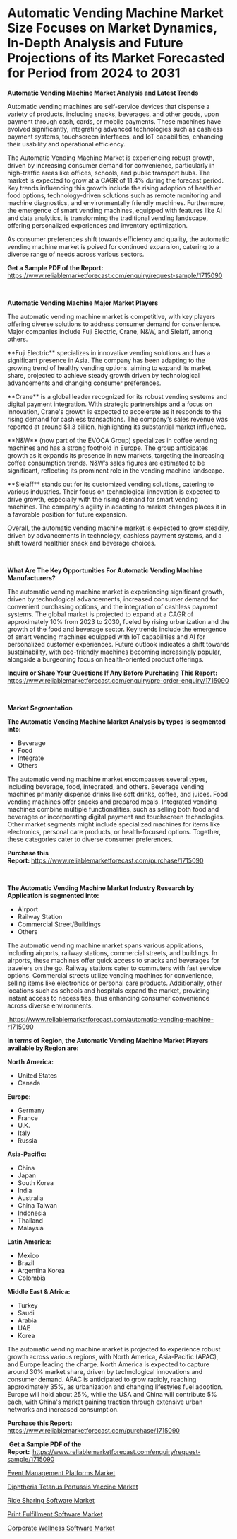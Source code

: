 <p><h1>Automatic Vending Machine Market Size Focuses on Market Dynamics, In-Depth Analysis and Future Projections of its Market Forecasted for Period from 2024 to 2031</h1></p><p><strong>Automatic Vending Machine Market Analysis and Latest Trends</strong></p>
<p><p>Automatic vending machines are self-service devices that dispense a variety of products, including snacks, beverages, and other goods, upon payment through cash, cards, or mobile payments. These machines have evolved significantly, integrating advanced technologies such as cashless payment systems, touchscreen interfaces, and IoT capabilities, enhancing their usability and operational efficiency.</p><p>The Automatic Vending Machine Market is experiencing robust growth, driven by increasing consumer demand for convenience, particularly in high-traffic areas like offices, schools, and public transport hubs. The market is expected to grow at a CAGR of 11.4% during the forecast period. Key trends influencing this growth include the rising adoption of healthier food options, technology-driven solutions such as remote monitoring and machine diagnostics, and environmentally friendly machines. Furthermore, the emergence of smart vending machines, equipped with features like AI and data analytics, is transforming the traditional vending landscape, offering personalized experiences and inventory optimization.</p><p>As consumer preferences shift towards efficiency and quality, the automatic vending machine market is poised for continued expansion, catering to a diverse range of needs across various sectors.</p></p>
<p><strong>Get a Sample PDF of the Report:&nbsp;</strong> <a href="https://www.reliablemarketforecast.com/enquiry/request-sample/1715090?utm_campaign=1771&utm_medium=2&utm_source=Github&utm_content=ia&utm_term=23102024&utm_id=automatic-vending-machine">https://www.reliablemarketforecast.com/enquiry/request-sample/1715090</a></p>
<p>&nbsp;</p>
<p><strong>Automatic Vending Machine Major Market Players</strong></p>
<p><p>The automatic vending machine market is competitive, with key players offering diverse solutions to address consumer demand for convenience. Major companies include Fuji Electric, Crane, N&W, and Sielaff, among others.</p><p>**Fuji Electric** specializes in innovative vending solutions and has a significant presence in Asia. The company has been adapting to the growing trend of healthy vending options, aiming to expand its market share, projected to achieve steady growth driven by technological advancements and changing consumer preferences.</p><p>**Crane** is a global leader recognized for its robust vending systems and digital payment integration. With strategic partnerships and a focus on innovation, Crane's growth is expected to accelerate as it responds to the rising demand for cashless transactions. The company's sales revenue was reported at around $1.3 billion, highlighting its substantial market influence.</p><p>**N&W** (now part of the EVOCA Group) specializes in coffee vending machines and has a strong foothold in Europe. The group anticipates growth as it expands its presence in new markets, targeting the increasing coffee consumption trends. N&W’s sales figures are estimated to be significant, reflecting its prominent role in the vending machine landscape.</p><p>**Sielaff** stands out for its customized vending solutions, catering to various industries. Their focus on technological innovation is expected to drive growth, especially with the rising demand for smart vending machines. The company's agility in adapting to market changes places it in a favorable position for future expansion.</p><p>Overall, the automatic vending machine market is expected to grow steadily, driven by advancements in technology, cashless payment systems, and a shift toward healthier snack and beverage choices.</p></p>
<p>&nbsp;</p>
<p><strong>What Are The Key Opportunities For Automatic Vending Machine Manufacturers?</strong></p>
<p><p>The automatic vending machine market is experiencing significant growth, driven by technological advancements, increased consumer demand for convenient purchasing options, and the integration of cashless payment systems. The global market is projected to expand at a CAGR of approximately 10% from 2023 to 2030, fueled by rising urbanization and the growth of the food and beverage sector. Key trends include the emergence of smart vending machines equipped with IoT capabilities and AI for personalized customer experiences. Future outlook indicates a shift towards sustainability, with eco-friendly machines becoming increasingly popular, alongside a burgeoning focus on health-oriented product offerings.</p></p>
<p><strong>Inquire or Share Your Questions If Any Before Purchasing This Report:</strong> <a href="https://www.reliablemarketforecast.com/enquiry/pre-order-enquiry/1715090?utm_campaign=1771&utm_medium=2&utm_source=Github&utm_content=ia&utm_term=23102024&utm_id=automatic-vending-machine">https://www.reliablemarketforecast.com/enquiry/pre-order-enquiry/1715090</a></p>
<p>&nbsp;</p>
<p><strong>Market Segmentation</strong></p>
<p><strong>The Automatic Vending Machine Market Analysis by types is segmented into:</strong></p>
<p><ul><li>Beverage</li><li>Food</li><li>Integrate</li><li>Others</li></ul></p>
<p><p>The automatic vending machine market encompasses several types, including beverage, food, integrated, and others. Beverage vending machines primarily dispense drinks like soft drinks, coffee, and juices. Food vending machines offer snacks and prepared meals. Integrated vending machines combine multiple functionalities, such as selling both food and beverages or incorporating digital payment and touchscreen technologies. Other market segments might include specialized machines for items like electronics, personal care products, or health-focused options. Together, these categories cater to diverse consumer preferences.</p></p>
<p><strong>Purchase this Report:&nbsp;</strong><a href="https://www.reliablemarketforecast.com/purchase/1715090?utm_campaign=1771&utm_medium=2&utm_source=Github&utm_content=ia&utm_term=23102024&utm_id=automatic-vending-machine">https://www.reliablemarketforecast.com/purchase/1715090</a></p>
<p>&nbsp;</p>
<p><strong>The Automatic Vending Machine Market Industry Research by Application is segmented into:</strong></p>
<p><ul><li>Airport</li><li>Railway Station</li><li>Commercial Street/Buildings</li><li>Others</li></ul></p>
<p><p>The automatic vending machine market spans various applications, including airports, railway stations, commercial streets, and buildings. In airports, these machines offer quick access to snacks and beverages for travelers on the go. Railway stations cater to commuters with fast service options. Commercial streets utilize vending machines for convenience, selling items like electronics or personal care products. Additionally, other locations such as schools and hospitals expand the market, providing instant access to necessities, thus enhancing consumer convenience across diverse environments.</p></p>
<p><a href="https://www.reliablemarketforecast.com/automatic-vending-machine-r1715090?utm_campaign=1771&utm_medium=2&utm_source=Github&utm_content=ia&utm_term=23102024&utm_id=automatic-vending-machine">&nbsp;https://www.reliablemarketforecast.com/automatic-vending-machine-r1715090</a></p>
<p><strong>In terms of Region, the Automatic Vending Machine Market Players available by Region are:</strong></p>
<p>
    <p> <strong> North America: </strong>
        <ul>
            <li>United States</li>
            <li>Canada</li>
        </ul>
        </p> 
    <p> <strong> Europe: </strong>
        <ul>
            <li>Germany</li>
            <li>France</li>
            <li>U.K.</li>
            <li>Italy</li>
            <li>Russia</li>
        </ul>
        </p> 
    <p> <strong> Asia-Pacific: </strong>
        <ul>
            <li>China</li>
            <li>Japan</li>
            <li>South Korea</li>
            <li>India</li>
            <li>Australia</li>
            <li>China Taiwan</li>
            <li>Indonesia</li>
            <li>Thailand</li>
            <li>Malaysia</li>
        </ul>
        </p> 
    <p> <strong> Latin America: </strong>
        <ul>
            <li>Mexico</li>
            <li>Brazil</li>
            <li>Argentina Korea</li>
            <li>Colombia</li>
        </ul>
        </p> 
    <p> <strong> Middle East & Africa: </strong>
        <ul>
            <li>Turkey</li>
            <li>Saudi</li>
            <li>Arabia</li>
            <li>UAE</li>
            <li>Korea</li>
        </ul>
    </p>
    </p>
<p><p>The automatic vending machine market is projected to experience robust growth across various regions, with North America, Asia-Pacific (APAC), and Europe leading the charge. North America is expected to capture around 30% market share, driven by technological innovations and consumer demand. APAC is anticipated to grow rapidly, reaching approximately 35%, as urbanization and changing lifestyles fuel adoption. Europe will hold about 25%, while the USA and China will contribute 5% each, with China's market gaining traction through extensive urban networks and increased consumption.</p></p>
<p><strong>Purchase this Report: </strong><a href="https://www.reliablemarketforecast.com/purchase/1715090?utm_campaign=1771&utm_medium=2&utm_source=Github&utm_content=ia&utm_term=23102024&utm_id=automatic-vending-machine">https://www.reliablemarketforecast.com/purchase/1715090</a></p>
<p>&nbsp;<strong>Get a Sample PDF of the Report:&nbsp;&nbsp;</strong><a href="https://www.reliablemarketforecast.com/enquiry/request-sample/1715090?utm_campaign=1771&utm_medium=2&utm_source=Github&utm_content=ia&utm_term=23102024&utm_id=automatic-vending-machine">https://www.reliablemarketforecast.com/enquiry/request-sample/1715090</a></p>
<p><strong></strong></p>
<p><p><a href="https://www.linkedin.com/pulse/event-management-platforms-market-shifts-strategic-analysis-vfqre?utm_campaign=1771&utm_medium=2&utm_source=Github&utm_content=ia&utm_term=23102024&utm_id=automatic-vending-machine">Event Management Platforms Market</a></p><p><a href="https://www.linkedin.com/pulse/diphtheria-tetanus-pertussis-vaccine-market-maturity-analysis-atcdc?utm_campaign=1771&utm_medium=2&utm_source=Github&utm_content=ia&utm_term=23102024&utm_id=automatic-vending-machine">Diphtheria Tetanus Pertussis Vaccine Market</a></p><p><a href="https://www.linkedin.com/pulse/ride-sharing-software-market-research-report-2024--rnxme?utm_campaign=1771&utm_medium=2&utm_source=Github&utm_content=ia&utm_term=23102024&utm_id=automatic-vending-machine">Ride Sharing Software Market</a></p><p><a href="https://www.linkedin.com/pulse/print-fulfillment-software-market-evolution-global-trends-4h2oe?utm_campaign=1771&utm_medium=2&utm_source=Github&utm_content=ia&utm_term=23102024&utm_id=automatic-vending-machine">Print Fulfillment Software Market</a></p><p><a href="https://www.linkedin.com/pulse/corporate-wellness-software-market-transformation-comparative-bly5e?utm_campaign=1771&utm_medium=2&utm_source=Github&utm_content=ia&utm_term=23102024&utm_id=automatic-vending-machine">Corporate Wellness Software Market</a></p></p>